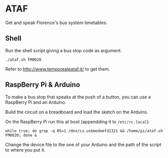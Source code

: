 # ATAF

Get and speak Florence's bus system timetables.


## Shell

Run the shell script giving a bus stop code as argument.

`./ataf.sh FM0020`

Refer to http://www.temporealeataf.it/ to get them.


## RaspBerry Pi & Arduino

To make a bus stop that speaks at the push of a button, you can use a RaspBerry Pi and an Arduino.

Build the circuit on a breadboard and load the sketch on the Arduino.

On the RaspBerry Pi run this at boot (appendding it to ``/etc/rc.local``):

`while true; do grep -q BS=1 /dev/cu.usbmodemfd1321 && /home/pi/ataf.sh FM0020; done &`

Change the device file to the one of your Arduino and the path of the script to where you put it.

